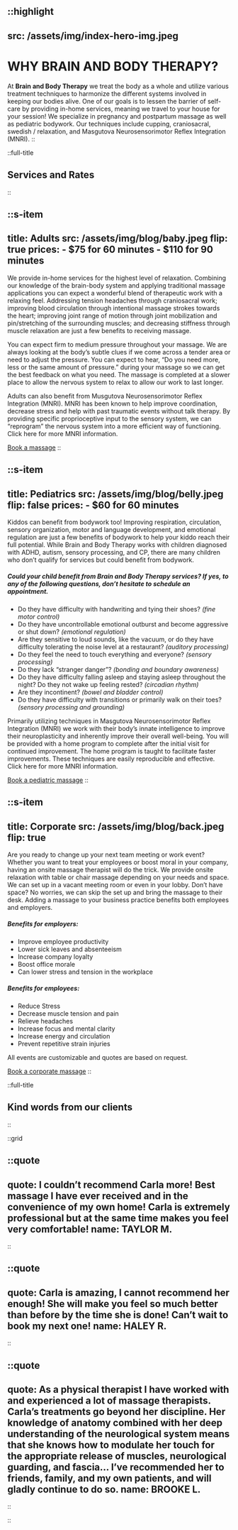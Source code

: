 ::highlight
---
src: /assets/img/index-hero-img.jpeg
---
# WHY BRAIN AND BODY THERAPY?

At **Brain and Body Therapy** we treat the body as a whole and utilize various treatment techniques to harmonize the different systems involved in keeping our bodies alive. One of our goals is to lessen the barrier of self-care by providing in-home services, meaning we travel to your house for your session! We specialize in pregnancy and postpartum massage as well as pediatric bodywork. Our techniques include cupping, craniosacral, swedish / relaxation, and Masgutova Neurosensorimotor Reflex Integration (MNRI).
::

::full-title
## Services and Rates
::

::s-item
---
title: Adults
src: /assets/img/blog/baby.jpeg
flip: true
prices:
    - $75 for 60 minutes
    - $110 for 90 minutes
---
We provide in-home services for the highest level of relaxation. Combining our knowledge of the brain-body system and applying traditional massage applications you can expect a wonderful blend of therapeutic work with a relaxing feel. Addressing tension headaches through craniosacral work; improving blood circulation through intentional massage strokes towards the heart; improving joint range of motion through joint mobilization and pin/stretching of the surrounding muscles; and decreasing stiffness through muscle relaxation are just a few benefits to receiving massage. 

You can expect firm to medium pressure throughout your massage. We are always looking at the body’s subtle clues if we come across a tender area or need to adjust the pressure. You can expect to hear, “Do you need more, less or the same amount of pressure.” during your massage so we can get the best feedback on what you need. The massage is completed at a slower place to allow the nervous system to relax to allow our work to last longer. 

Adults can also benefit from Musgutova Neurosensorimotor Reflex Integration (MNRI). MNRI has been known to help improve coordination, decrease stress and help with past traumatic events without talk therapy. By providing specific proprioceptive input to the sensory system, we can “reprogram” the nervous system into a more efficient way of functioning. Click here for more MNRI information. 

[Book a massage](/#)
::

::s-item
---
title: Pediatrics
src: /assets/img/blog/belly.jpeg
flip: false
prices:
    - $60 for 60 minutes
---
Kiddos can benefit from bodywork too! Improving respiration, circulation, sensory organization, motor and language development, and emotional regulation are just a few benefits of bodywork to help your kiddo reach their full potential. While Brain and Body Therapy works with children diagnosed with ADHD, autism, sensory processing, and CP, there are many children who don’t qualify for services but could benefit from bodywork. 

##### Could your child benefit from Brain and Body Therapy services? If yes, to any of the following questions, don’t hesitate to schedule an appointment. 

- Do they have difficulty with handwriting and tying their shoes? _(fine motor control)_
- Do they have uncontrollable emotional outburst and become aggressive or shut down? _(emotional regulation)_
- Are they sensitive to loud sounds, like the vacuum, or do they have difficulty tolerating the noise level at a restaurant? _(auditory processing)_
- Do they feel the need to touch everything and everyone? _(sensory processing)_
- Do they lack “stranger danger”? _(bonding and boundary awareness)_
- Do they have difficulty falling asleep and staying asleep throughout the night? Do they not wake up feeling rested? _(circadian rhythm)_
- Are they incontinent? _(bowel and bladder control)_
- Do they have difficulty with transitions or primarily walk on their toes? _(sensory processing and grounding)_

Primarily utilizing techniques in Masgutova Neurosensorimotor Reflex Integration (MNRI) we work with their body’s innate intelligence to improve their neuroplasticity and inherently improve their overall well-being. You will be provided with a home program to complete after the initial visit for continued improvement. The home program is taught to facilitate faster improvements. These techniques are easily reproducible and effective. Click here for more MNRI information.

[Book a pediatric massage](/#)
::

::s-item
---
title: Corporate
src: /assets/img/blog/back.jpeg
flip: true
---
Are you ready to change up your next team meeting or work event? Whether you want to treat your employees or boost moral in your company, having an onsite massage therapist will do the trick. We provide onsite relaxation with table or chair massage depending on your needs and space. We can set up in a vacant meeting room or even in your lobby. Don’t have space? No worries, we can skip the set up and bring the massage to their desk. Adding a massage to your business practice benefits both employees and employers.

##### Benefits for employers: 

- Improve employee productivity
- Lower sick leaves and absenteeism
- Increase company loyalty
- Boost office morale
- Can lower stress and tension in the workplace

##### Benefits for employees:

- Reduce Stress
- Decrease muscle tension and pain
- Relieve headaches
- Increase focus and mental clarity
- Increase energy and circulation
- Prevent repetitive strain injuries

All events are customizable and quotes are based on request.

[Book a corporate massage](/#)
::

::full-title
## Kind words from our clients
::

<!-- start grid -->
::grid 
<!-- start quotes -->
::quote
---
quote: I couldn’t recommend Carla more! Best massage I have ever received and in the convenience of my own home! Carla is extremely professional but at the same time makes you feel very comfortable!
name: TAYLOR M.
---
::

::quote
---
quote: Carla is amazing, I cannot recommend her enough! She will make you feel so much better than before by the time she is done! Can’t wait to book my next one!
name: HALEY R.
---
::

::quote
---
quote: As a physical therapist I have worked with and experienced a lot of massage therapists. Carla’s treatments go beyond her discipline. Her knowledge of anatomy combined with her deep understanding of the neurological system means that she knows how to modulate her touch for the appropriate release of muscles, neurological guarding, and fascia... I’ve recommended her to friends, family, and my own patients, and will gladly continue to do so.
name: BROOKE L.
---
::
<!-- end quotes -->

:: 
<!-- end grid -->